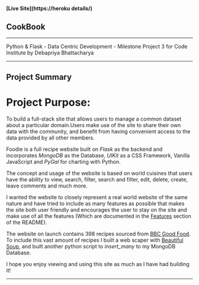  
#### **[Live Site](https://heroku details/)**
  
## CookBook
--- 
  
Python & Flask - Data Centric Development  - Milestone Project 3 for Code Institute by Debapriya Bhattacharya

---
## Project Summary

# Project Purpose:
To build a full-stack site that allows users to manage a common dataset about a particular domain.Users make use of the site to share their own data with the community, and benefit from having convenient access to the data provided by all other members.

Foodie is a full recipe website built on *Flask* as the backend and incorporates *MongoDB* as the Database, *UIKit* as a CSS Framework, Vanilla JavaScript and *PyGal* for charting with Python.

The concept and usage of the website is based on world cuisines that users have the ability to view, search, filter, search and filter, edit, delete, create, leave comments and much more.

I wanted the website to closely represent a real world website of the same nature and have tried to include as many features as possible that makes the site both user friendly and encourages the user to stay on the site and make use of all the features (Which are documented in the [Features](#Features) section of the README). 

The website on launch contains 398 recipes sourced from [BBC Good Food](https://bbcgoodfood.co.uk). To include this vast amount of recipes I built a web scaper with [Beautiful Soup](https://www.crummy.com/software/BeautifulSoup/bs4/doc/), and built another python script to *insert_many* to my MongoDB Database.

I hope you enjoy viewing and using this site as much as I have had building it!


---